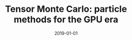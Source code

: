 ---
title: "Tensor Monte Carlo: particle methods for the GPU era"
collection: publications
category: manuscripts
permalink: /publication/2019-01-01-tensor-monte
excerpt: 'This paper introduces Tensor Monte Carlo, adapting particle methods for modern GPU architectures.'
date: 2019-01-01
venue: 'NeurIPS'
citation: 'Aitchison L. (2019). &quot;Tensor Monte Carlo: particle methods for the GPU era.&quot; <i>NeurIPS</i>.'
--- 